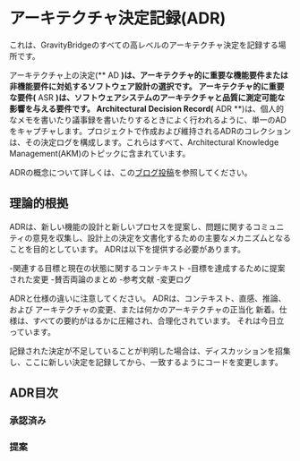# アーキテクチャ決定記録(ADR)

これは、GravityBridgeのすべての高レベルのアーキテクチャ決定を記録する場所です。

アーキテクチャ上の決定(** AD **)は、アーキテクチャ的に重要な機能要件または非機能要件に対処するソフトウェア設計の選択です。
アーキテクチャ的に重要な要件(** ASR **)は、ソフトウェアシステムのアーキテクチャと品質に測定可能な影響を与える要件です。
Architectural Decision Record(** ADR **)は、個人的なメモを書いたり議事録を書いたりするときによく行われるように、単一のADをキャプチャします。プロジェクトで作成および維持されるADRのコレクションは、その決定ログを構成します。これらはすべて、Architectural Knowledge Management(AKM)のトピックに含まれています。

ADRの概念について詳しくは、この[ブログ投稿](https://product.reverb.com/documenting-architecture-decisions-the-reverb-way-a3563bb24bd0#.78xhdix6t)を参照してください。

## 理論的根拠

ADRは、新しい機能の設計と新しいプロセスを提案し、問題に関するコミュニティの意見を収集し、設計上の決定を文書化するための主要なメカニズムとなることを目的としています。
ADRは以下を提供する必要があります。

-関連する目標と現在の状態に関するコンテキスト
-目標を達成するために提案された変更
-賛否両論のまとめ
-参考文献
-変更ログ

ADRと仕様の違いに注意してください。 ADRは、コンテキスト、直感、推論、および
アーキテクチャの変更、または何かのアーキテクチャの正当化
新着。仕様は、すべての要約がはるかに圧縮され、合理化されています。
それは今日立っています。

記録された決定が不足していることが判明した場合は、ディスカッションを招集し、ここに新しい決定を記録してから、一致するようにコードを変更します。

## ADR目次

### 承認済み

### 提案
